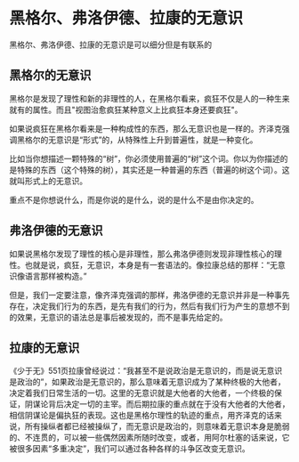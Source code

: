 # 黑格尔、弗洛伊德、拉康的无意识

黑格尔、弗洛伊德、拉康的无意识是可以细分但是有联系的

## 黑格尔的无意识
黑格尔是发现了理性和新的非理性的人，在黑格尔看来，疯狂不仅是人的一种生来就有的属性。而且"视图治愈疯狂某种意义上比疯狂本身还要疯狂"。

如果说疯狂在黑格尔看来是一种构成性的东西，那么无意识也是一样的。齐泽克强调黑格尔的无意识是“形式”的，从特殊性上升到普遍性，就是一种变化。

比如当你想描述一颗特殊的“树”，你必须使用普遍的“树”这个词。你以为你描述的是特殊的东西（这个特殊的树），其实还是一种普遍的东西（普遍的树这个词）。这就叫形式上的无意识。

重点不是你想说什么，而是你说的是什么，说的是什么不是由你决定的。

## 弗洛伊德的无意识

如果说黑格尔发现了理性的核心是非理性，那么弗洛伊德则发现非理性核心的理性。也就是说，疯狂，无意识，本身是有一套语法的。像拉康总结的那样：“无意识像语言那样被构造。”

但是，我们一定要注意，像齐泽克强调的那样，弗洛伊德的无意识并非是一种事先存在，决定我们行为的东西，是先有我们的行为，然后有我们行为产生的意想不到的效果，无意识的语法总是事后被发现的，而不是事先给定的。

## 拉康的无意识

《少于无》551页拉康曾经说过：“我甚至不是说政治是无意识的，而是说无意识是政治的”，如果政治是无意识的，那么意味着无意识成为了某种终极的大他者，决定着我们日常生活的一切。这里的无意识就是大他者的大他者，一个终极的保证，阴谋论背后决定一切的主宰。而后期拉康的重点就在于没有大他者的大他者，相信阴谋论是偏执狂的表现。这也是黑格尔理性的轨迹的重点，用齐泽克的话来说，所有操纵者都已经被操纵了，而无意识是政治的，则意味着无意识本身是脆弱的、不连贯的，可以被一些偶然因素所随时改变，或者，用阿尔杜塞的话来说，它被很多因素“多重决定”，我们可以通过各种各样的斗争区改变无意识。
